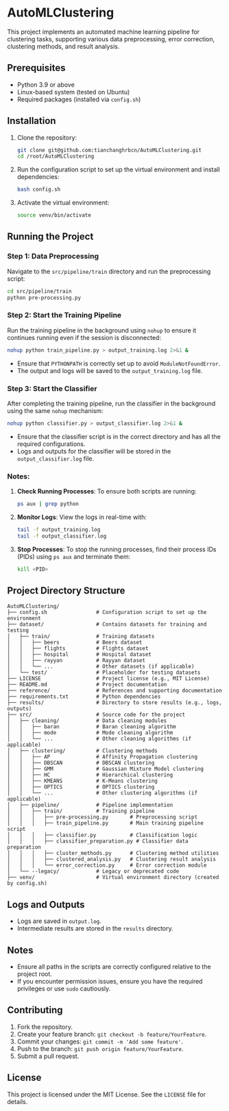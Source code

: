 # AutoMLClustering

This project implements an automated machine learning pipeline for clustering tasks, supporting various data preprocessing, error correction, clustering methods, and result analysis.

## Prerequisites

- Python 3.9 or above
- Linux-based system (tested on Ubuntu)
- Required packages (installed via `config.sh`)

## Installation

1. Clone the repository:

   ```bash
   git clone git@github.com:tianchanghrbcn/AutoMLClustering.git
   cd /root/AutoMLClustering
   ```

2. Run the configuration script to set up the virtual environment and install dependencies:

   ```bash
   bash config.sh
   ```

3. Activate the virtual environment:

   ```bash
   source venv/bin/activate
   ```

## Running the Project

### Step 1: Data Preprocessing
Navigate to the `src/pipeline/train` directory and run the preprocessing script:

```bash
cd src/pipeline/train
python pre-processing.py
```

### Step 2: Start the Training Pipeline
Run the training pipeline in the background using `nohup` to ensure it continues running even if the session is disconnected:

```bash
nohup python train_pipeline.py > output_training.log 2>&1 &
```

- Ensure that `PYTHONPATH` is correctly set up to avoid `ModuleNotFoundError`.
- The output and logs will be saved to the `output_training.log` file.

### Step 3: Start the Classifier
After completing the training pipeline, run the classifier in the background using the same `nohup` mechanism:

```bash
nohup python classifier.py > output_classifier.log 2>&1 &
```

- Ensure that the classifier script is in the correct directory and has all the required configurations.
- Logs and outputs for the classifier will be stored in the `output_classifier.log` file.

### Notes:
1. **Check Running Processes**:
   To ensure both scripts are running:
   ```bash
   ps aux | grep python
   ```

2. **Monitor Logs**:
   View the logs in real-time with:
   ```bash
   tail -f output_training.log
   tail -f output_classifier.log
   ```

3. **Stop Processes**:
   To stop the running processes, find their process IDs (PIDs) using `ps aux` and terminate them:
   ```bash
   kill <PID>
   ```

## Project Directory Structure
```plaintext
AutoMLClustering/
├── config.sh                # Configuration script to set up the environment
├── dataset/                 # Contains datasets for training and testing
│   ├── train/               # Training datasets
│   │   ├── beers            # Beers dataset
│   │   ├── flights          # Flights dataset
│   │   ├── hospital         # Hospital dataset
│   │   ├── rayyan           # Rayyan dataset
│   │   └── ...              # Other datasets (if applicable)
│   └── test/                # Placeholder for testing datasets
├── LICENSE                  # Project license (e.g., MIT License)
├── README.md                # Project documentation
├── reference/               # References and supporting documentation
├── requirements.txt         # Python dependencies
├── results/                 # Directory to store results (e.g., logs, outputs)
├── src/                     # Source code for the project
│   ├── cleaning/            # Data cleaning modules
│   │   ├── baran            # Baran cleaning algorithm
│   │   ├── mode             # Mode cleaning algorithm
│   │   └── ...              # Other cleaning algorithms (if applicable)
│   ├── clustering/          # Clustering methods
│   │   ├── AP               # Affinity Propagation clustering
│   │   ├── DBSCAN           # DBSCAN clustering
│   │   ├── GMM              # Gaussian Mixture Model clustering
│   │   ├── HC               # Hierarchical clustering
│   │   ├── KMEANS           # K-Means clustering
│   │   ├── OPTICS           # OPTICS clustering
│   │   └── ...              # Other clustering algorithms (if applicable)
│   ├── pipeline/            # Pipeline implementation
│   │   ├── train/           # Training pipeline
│   │   │   ├── pre-processing.py       # Preprocessing script
│   │   │   ├── train_pipeline.py       # Main training pipeline script
│   │   │   ├── classifier.py           # Classification logic
│   │   │   ├── classifier_preparation.py # Classifier data preparation
│   │   │   ├── cluster_methods.py      # Clustering method utilities
│   │   │   ├── clustered_analysis.py   # Clustering result analysis
│   │   │   └── error_correction.py     # Error correction module
│   └── --legacy/            # Legacy or deprecated code
├── venv/                    # Virtual environment directory (created by config.sh)
```

## Logs and Outputs

- Logs are saved in `output.log`.
- Intermediate results are stored in the `results` directory.

## Notes

- Ensure all paths in the scripts are correctly configured relative to the project root.
- If you encounter permission issues, ensure you have the required privileges or use `sudo` cautiously.

## Contributing

1. Fork the repository.
2. Create your feature branch: `git checkout -b feature/YourFeature`.
3. Commit your changes: `git commit -m 'Add some feature'`.
4. Push to the branch: `git push origin feature/YourFeature`.
5. Submit a pull request.

## License

This project is licensed under the MIT License. See the `LICENSE` file for details.

